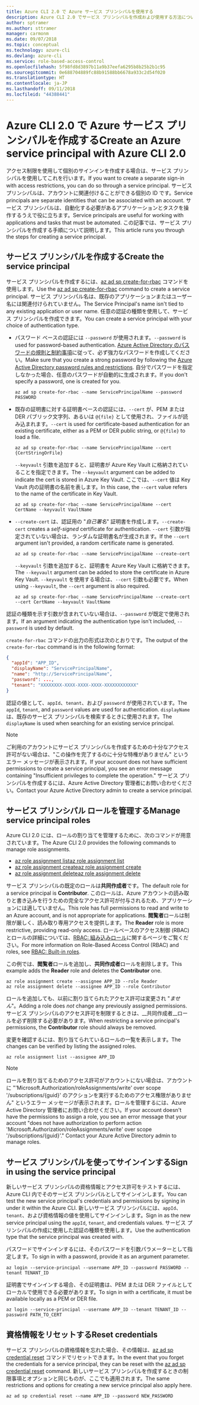 ```yaml
---
title: Azure CLI 2.0 で Azure サービス プリンシパルを使用する
description: Azure CLI 2.0 でサービス プリンシパルを作成および使用する方法について説明します。
author: sptramer
ms.author: sttramer
manager: carmonm
ms.date: 09/07/2018
ms.topic: conceptual
ms.technology: azure-cli
ms.devlang: azure-cli
ms.service: role-based-access-control
ms.openlocfilehash: 5f98fd8d3897b11a9b37eefa6295b8b25b2b1c95
ms.sourcegitcommit: 0e688704889fc88b91588bb6678a933c2d54f020
ms.translationtype: HT
ms.contentlocale: ja-JP
ms.lasthandoff: 09/11/2018
ms.locfileid: "44388441"
---
```

# <a name="create-an-azure-service-principal-with-azure-cli-20"></a><span data-ttu-id="4e635-103">Azure CLI 2.0 で Azure サービス プリンシパルを作成する</span><span class="sxs-lookup"><span data-stu-id="4e635-103">Create an Azure service principal with Azure CLI 2.0</span></span>

<span data-ttu-id="4e635-104">アクセス制限を使用して個別のサインインを作成する場合は、サービス プリンシパルを使用してこれを行います。</span><span class="sxs-lookup"><span data-stu-id="4e635-104">If you want to create a separate sign-in with access restrictions, you can do so through a service principal.</span></span> <span data-ttu-id="4e635-105">サービス プリンシパルは、アカウントに関連付けることができる個別の ID です。</span><span class="sxs-lookup"><span data-stu-id="4e635-105">Service principals are separate identities that can be associated with an account.</span></span> <span data-ttu-id="4e635-106">サービス プリンシパルは、自動化する必要があるアプリケーションとタスクを操作するうえで役に立ちます。</span><span class="sxs-lookup"><span data-stu-id="4e635-106">Service principals are useful for working with applications and tasks that must be automated.</span></span> <span data-ttu-id="4e635-107">この記事では、サービス プリンシパルを作成する手順について説明します。</span><span class="sxs-lookup"><span data-stu-id="4e635-107">This article runs you through the steps for creating a service principal.</span></span>

## <a name="create-the-service-principal"></a><span data-ttu-id="4e635-108">サービス プリンシパルを作成する</span><span class="sxs-lookup"><span data-stu-id="4e635-108">Create the service principal</span></span>

<span data-ttu-id="4e635-109">サービス プリンシパルを作成するには、[az ad sp create-for-rbac](/cli/azure/ad/sp#az-ad-sp-create-for-rbac) コマンドを使用します。</span><span class="sxs-lookup"><span data-stu-id="4e635-109">Use the [az ad sp create-for-rbac](/cli/azure/ad/sp#az-ad-sp-create-for-rbac) command to create a service principal.</span></span> <span data-ttu-id="4e635-110">サービス プリンシパル名は、既存のアプリケーションまたはユーザー名には関連付けられていません。</span><span class="sxs-lookup"><span data-stu-id="4e635-110">The Service Principal's name isn't tied to any existing application or user name.</span></span> <span data-ttu-id="4e635-111">任意の認証の種類を使用して、サービス プリンシパルを作成できます。</span><span class="sxs-lookup"><span data-stu-id="4e635-111">You can create a service principal with your choice of authentication type.</span></span>

* <span data-ttu-id="4e635-112">パスワード ベースの認証には `--password` が使用されます。</span><span class="sxs-lookup"><span data-stu-id="4e635-112">`--password` is used for password-based authentication.</span></span> <span data-ttu-id="4e635-113">[Azure Active Directory のパスワードの規則と制約事項](/azure/active-directory/active-directory-passwords-policy)に従って、必ず強力なパスワードを作成してください。</span><span class="sxs-lookup"><span data-stu-id="4e635-113">Make sure that you create a strong password by following the [Azure Active Directory password rules and restrictions](/azure/active-directory/active-directory-passwords-policy).</span></span> <span data-ttu-id="4e635-114">自分でパスワードを指定しなかった場合、任意のパスワードが自動的に生成されます。</span><span class="sxs-lookup"><span data-stu-id="4e635-114">If you don't specify a password, one is created for you.</span></span>

  ```azurecli-interactive
  az ad sp create-for-rbac --name ServicePrincipalName --password PASSWORD
  ```

* <span data-ttu-id="4e635-115">既存の証明書に対する証明書ベースの認証には、`--cert` が、PEM または DER パブリック文字列、あるいは `@{file}` として使用され、ファイルが読み込まれます。</span><span class="sxs-lookup"><span data-stu-id="4e635-115">`--cert` is used for certificate-based authentication for an existing certificate, either as a PEM or DER public string, or `@{file}` to load a file.</span></span>

  ```azurecli-interactive
  az ad sp create-for-rbac --name ServicePrincipalName --cert {CertStringOrFile}
  ```

  <span data-ttu-id="4e635-116">`--keyvault` 引数を追加すると、証明書が Azure Key Vault に格納されていることを指定できます。</span><span class="sxs-lookup"><span data-stu-id="4e635-116">The `--keyvault` argument can be added to indicate the cert is stored in Azure Key Vault.</span></span> <span data-ttu-id="4e635-117">ここでは、`--cert` 値は Key Vault 内の証明書の名前を表します。</span><span class="sxs-lookup"><span data-stu-id="4e635-117">In this case, the `--cert` value refers to the name of the certificate in Key Vault.</span></span>

  ```azurecli-interactive
  az ad sp create-for-rbac --name ServicePrincipalName --cert CertName --keyvault VaultName
  ```

* <span data-ttu-id="4e635-118">`--create-cert` は、認証用の "_自己署名_" 証明書を作成します。</span><span class="sxs-lookup"><span data-stu-id="4e635-118">`--create-cert` creates a _self-signed_ certificate for authentication.</span></span> <span data-ttu-id="4e635-119">`--cert` 引数が指定されていない場合は、ランダムな証明書名が生成されます。</span><span class="sxs-lookup"><span data-stu-id="4e635-119">If the `--cert` argument isn't provided, a random certificate name is generated.</span></span>

  ```azurecli-interactive
  az ad sp create-for-rbac --name ServicePrincipalName --create-cert
  ```

  <span data-ttu-id="4e635-120">`--keyvault` 引数を追加すると、証明書を Azure Key Vault に格納できます。</span><span class="sxs-lookup"><span data-stu-id="4e635-120">The `--keyvault` argument can be added to store the certificate in Azure Key Vault.</span></span> <span data-ttu-id="4e635-121">`--keyvault` を使用する場合は、`--cert` 引数も必要です。</span><span class="sxs-lookup"><span data-stu-id="4e635-121">When using `--keyvault`, the `--cert` argument is also required.</span></span>

  ```azurecli-interactive
  az ad sp create-for-rbac --name ServicePrincipalName --create-cert --cert CertName --keyvault VaultName
  ```

<span data-ttu-id="4e635-122">認証の種類を示す引数が含まれていない場合は、`--password` が既定で使用されます。</span><span class="sxs-lookup"><span data-stu-id="4e635-122">If an argument indicating the authentication type isn't included, `--password` is used by default.</span></span>

<span data-ttu-id="4e635-123">`create-for-rbac` コマンドの出力の形式は次のとおりです。</span><span class="sxs-lookup"><span data-stu-id="4e635-123">The output of the `create-for-rbac` command is in the following format:</span></span>

```json
{
  "appId": "APP_ID",
  "displayName": "ServicePrincipalName",
  "name": "http://ServicePrincipalName",
  "password": ...,
  "tenant": "XXXXXXXX-XXXX-XXXX-XXXX-XXXXXXXXXXXX"
}
```

<span data-ttu-id="4e635-124">認証の値として、`appId`、`tenant`、および `password` が使用されています。</span><span class="sxs-lookup"><span data-stu-id="4e635-124">The `appId`, `tenant`, and `password` values are used for authentication.</span></span> <span data-ttu-id="4e635-125">`displayName` は、既存のサービス プリンシパルを検索するときに使用されます。</span><span class="sxs-lookup"><span data-stu-id="4e635-125">The `displayName` is used when searching for an existing service principal.</span></span>

> [!NOTE]
> <span data-ttu-id="4e635-126">ご利用のアカウントにサービス プリンシパルを作成するための十分なアクセス許可がない場合は、"この操作を完了するのに十分な特権がありません" というエラー メッセージが表示されます。</span><span class="sxs-lookup"><span data-stu-id="4e635-126">If your account does not have sufficient permissions to create a service principal, you see an error message containing "Insufficient privileges to complete the operation."</span></span> <span data-ttu-id="4e635-127">サービス プリンシパルを作成するには、Azure Active Directory 管理者にお問い合わせください。</span><span class="sxs-lookup"><span data-stu-id="4e635-127">Contact your Azure Active Directory admin to create a service principal.</span></span>

## <a name="manage-service-principal-roles"></a><span data-ttu-id="4e635-128">サービス プリンシパル ロールを管理する</span><span class="sxs-lookup"><span data-stu-id="4e635-128">Manage service principal roles</span></span>

<span data-ttu-id="4e635-129">Azure CLI 2.0 には、ロールの割り当てを管理するために、次のコマンドが用意されています。</span><span class="sxs-lookup"><span data-stu-id="4e635-129">The Azure CLI 2.0 provides the following commands to manage role assignments.</span></span>

* [<span data-ttu-id="4e635-130">az role assignment list</span><span class="sxs-lookup"><span data-stu-id="4e635-130">az role assignment list</span></span>](/cli/azure/role/assignment#az-role-assignment-list)
* [<span data-ttu-id="4e635-131">az role assignment create</span><span class="sxs-lookup"><span data-stu-id="4e635-131">az role assignment create</span></span>](/cli/azure/role/assignment#az-role-assignment-create)
* [<span data-ttu-id="4e635-132">az role assignment delete</span><span class="sxs-lookup"><span data-stu-id="4e635-132">az role assignment delete</span></span>](/cli/azure/role/assignment#az-role-assignment-delete)

<span data-ttu-id="4e635-133">サービス プリンシパルの既定のロールは**共同作成者**です。</span><span class="sxs-lookup"><span data-stu-id="4e635-133">The default role for a service principal is **Contributor**.</span></span> <span data-ttu-id="4e635-134">このロールは、Azure アカウントの読み取りと書き込みを行うための完全なアクセス許可が付与されるため、アプリケーションには適していません。</span><span class="sxs-lookup"><span data-stu-id="4e635-134">This role has full permissions to read and write to an Azure account, and is not appropriate for applications.</span></span> <span data-ttu-id="4e635-135">**閲覧者**ロールは制限が厳しく、読み取り専用アクセスを提供します。</span><span class="sxs-lookup"><span data-stu-id="4e635-135">The **Reader** role is more restrictive, providing read-only access.</span></span>  <span data-ttu-id="4e635-136">ロールベースのアクセス制御 (RBAC) とロールの詳細については、[RBAC: 組み込みロール](/azure/active-directory/role-based-access-built-in-roles)に関するページをご覧ください。</span><span class="sxs-lookup"><span data-stu-id="4e635-136">For more information on Role-Based Access Control (RBAC) and roles, see [RBAC: Built-in roles](/azure/active-directory/role-based-access-built-in-roles).</span></span>

<span data-ttu-id="4e635-137">この例では、**閲覧者**ロールを追加し、**共同作成者**ロールを削除します。</span><span class="sxs-lookup"><span data-stu-id="4e635-137">This example adds the **Reader** role and deletes the **Contributor** one.</span></span>

```azurecli-interactive
az role assignment create --assignee APP_ID --role Reader
az role assignment delete --assignee APP_ID --role Contributor
```

<span data-ttu-id="4e635-138">ロールを追加しても、以前に割り当てられたアクセス許可は変更され "_ません_"。</span><span class="sxs-lookup"><span data-stu-id="4e635-138">Adding a role does _not_ change any previously assigned permissions.</span></span> <span data-ttu-id="4e635-139">サービス プリンシパルのアクセス許可を制限するときは、__共同作成者__ロールを必ず削除する必要があります。</span><span class="sxs-lookup"><span data-stu-id="4e635-139">When restricting a service principal's permissions, the __Contributor__ role should always be removed.</span></span>

<span data-ttu-id="4e635-140">変更を確認するには、割り当てられているロールの一覧を表示します。</span><span class="sxs-lookup"><span data-stu-id="4e635-140">The changes can be verified by listing the assigned roles.</span></span>

```azurecli-interactive
az role assignment list --assignee APP_ID
```

> [!NOTE]
> <span data-ttu-id="4e635-141">ロールを割り当てるためのアクセス許可がアカウントにない場合は、アカウントに "'Microsoft.Authorization/roleAssignments/write' over scope '/subscriptions/{guid}' のアクションを実行するためのアクセス権限がありません" というエラー メッセージが表示されます。ロールを管理するには、Azure Active Directory 管理者にお問い合わせください。</span><span class="sxs-lookup"><span data-stu-id="4e635-141">If your account doesn't have the permissions to assign a role, you see an error message that your account "does not have authorization to perform action 'Microsoft.Authorization/roleAssignments/write' over scope '/subscriptions/{guid}'." Contact your Azure Active Directory admin to manage roles.</span></span>

## <a name="sign-in-using-the-service-principal"></a><span data-ttu-id="4e635-142">サービス プリンシパルを使ってサインインする</span><span class="sxs-lookup"><span data-stu-id="4e635-142">Sign in using the service principal</span></span>

<span data-ttu-id="4e635-143">新しいサービス プリンシパルの資格情報とアクセス許可をテストするには、Azure CLI 内でそのサービス プリンシパルとしてサインインします。</span><span class="sxs-lookup"><span data-stu-id="4e635-143">You can test the new service principal's credentials and permissions by signing in under it within the Azure CLI.</span></span> <span data-ttu-id="4e635-144">新しいサービス プリンシパルには、`appId`、`tenant`、および資格情報の値を使用してサインインします。</span><span class="sxs-lookup"><span data-stu-id="4e635-144">Sign in as the new service principal using the `appId`, `tenant`, and credentials values.</span></span> <span data-ttu-id="4e635-145">サービス プリンシパルの作成に使用した認証の種類を使用します。</span><span class="sxs-lookup"><span data-stu-id="4e635-145">Use the authentication type that the service principal was created with.</span></span>

<span data-ttu-id="4e635-146">パスワードでサインインするには、そのパスワードを引数パラメーターとして指定します。</span><span class="sxs-lookup"><span data-stu-id="4e635-146">To sign in with a password, provide it as an argument parameter.</span></span>

```azurecli-interactive
az login --service-principal --username APP_ID --password PASSWORD --tenant TENANT_ID
```

<span data-ttu-id="4e635-147">証明書でサインインする場合、その証明書は、PEM または DER ファイルとしてローカルで使用できる必要があります。</span><span class="sxs-lookup"><span data-stu-id="4e635-147">To sign in with a certificate, it must be available locally as a PEM or DER file.</span></span>

```azurecli-interactive
az login --service-principal --username APP_ID --tenant TENANT_ID --password PATH_TO_CERT
```

## <a name="reset-credentials"></a><span data-ttu-id="4e635-148">資格情報をリセットする</span><span class="sxs-lookup"><span data-stu-id="4e635-148">Reset credentials</span></span>

<span data-ttu-id="4e635-149">サービス プリンシパルの資格情報を忘れた場合、その情報は、[az ad sp credential reset](/cli/azure/ad/sp/credential#az-ad-sp-credential-reset) コマンドでリセットできます。</span><span class="sxs-lookup"><span data-stu-id="4e635-149">In the event that you forget the credentials for a service principal, they can be reset with the [az ad sp credential reset](/cli/azure/ad/sp/credential#az-ad-sp-credential-reset) command.</span></span> <span data-ttu-id="4e635-150">新しいサービス プリンシパルを作成するときの制限事項とオプションと同じものが、ここでも適用されます。</span><span class="sxs-lookup"><span data-stu-id="4e635-150">The same restrictions and options for creating a new service principal also apply here.</span></span>

```azurecli-interactive
az ad sp credential reset --name APP_ID --password NEW_PASSWORD
```
